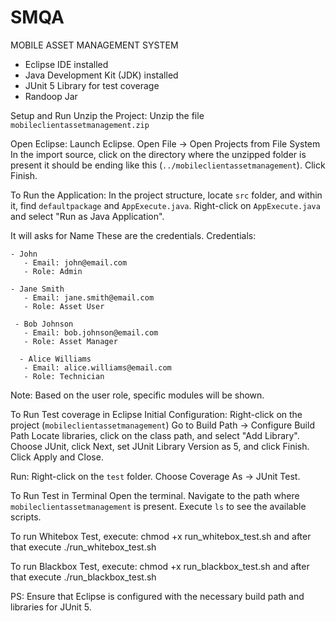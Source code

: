 # SMQA
MOBILE ASSET MANAGEMENT SYSTEM
- Eclipse IDE installed
- Java Development Kit (JDK) installed
- JUnit 5 Library for test coverage
- Randoop Jar

Setup and Run
Unzip the Project:
Unzip the file `mobileclientassetmanagement.zip`

Open Eclipse:
Launch Eclipse.
Open File -> Open Projects from File System
In the import source, click on the directory where the unzipped folder is present it should be ending like this (`../mobileclientassetmanagement`).
Click Finish.

To Run the Application:
In the project structure, locate `src` folder, and within it, find `defaultpackage` and `AppExecute.java`.
Right-click on `AppExecute.java` and select "Run as Java Application".

It will asks for Name 
These are the credentials.
Credentials:

    - John
       - Email: john@email.com
       - Role: Admin

    - Jane Smith
       - Email: jane.smith@email.com
       - Role: Asset User

     - Bob Johnson
       - Email: bob.johnson@email.com
       - Role: Asset Manager

      - Alice Williams
       - Email: alice.williams@email.com
       - Role: Technician

Note: Based on the user role, specific modules will be shown.


To Run Test coverage in Eclipse
Initial Configuration:
Right-click on the project (`mobileclientassetmanagement`)
Go to Build Path -> Configure Build Path
Locate libraries, click on the class path, and select "Add Library".
Choose JUnit, click Next, set JUnit Library Version as 5, and click Finish.
Click Apply and Close.

Run:
Right-click on the `test` folder.
Choose Coverage As -> JUnit Test.


To Run Test in Terminal
Open the terminal.
Navigate to the path where `mobileclientassetmanagement` is present.
Execute `ls` to see the available scripts.

To run Whitebox Test, execute:
chmod +x run_whitebox_test.sh
and after that execute ./run_whitebox_test.sh

To run Blackbox Test, execute:
chmod +x run_blackbox_test.sh
and after that execute ./run_blackbox_test.sh

PS: Ensure that Eclipse is configured with the necessary build path and libraries for JUnit 5.
